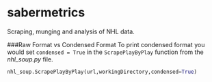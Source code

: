# sabermetrics
Scraping, munging and analysis of NHL data.

###Raw Format vs Condensed Format
To print condensed format you would set `condensed = True` in the
`ScrapePlayByPlay` function from the *nhl_soup.py* file.
```python
nhl_soup.ScrapePlayByPlay(url,workingDirectory,condensed=True)
```
